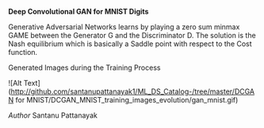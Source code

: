 **Deep Convolutional GAN for MNIST Digits**



Generative Adversarial Networks learns by playing a zero sum minmax GAME between the Generator G and the Discriminator D.
The solution is the Nash equilibrium which is basically a Saddle point with respect to the Cost function.


Generated Images during the Training Process



 

![Alt Text](http://github.com/santanupattanayak1/ML_DS_Catalog-/tree/master/DCGAN for MNIST/DCGAN_MNIST_training_images_evolution/gan_mnist.gif)


*Author*
Santanu Pattanayak





